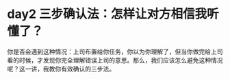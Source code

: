 # day2 三步确认法：怎样让对方相信我听懂了？

你是否会遇到这种情况：上司布置给你任务，你以为你理解了，但当你做完给上司看的时候，才发现你完全理解错误上司的意思。那么，我们应该怎么避免这种情况呢？这一讲，我教你有效确认的三步法。
